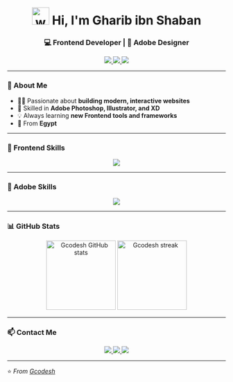 <h1 align="center">
  <img src="https://raw.githubusercontent.com/Gurupreet/Animated-Icons/master/hand-wave/hand-wave.gif" width="40px" alt="wave"/>
  Hi, I'm Gharib ibn Shaban
</h1>

<h3 align="center">💻 Frontend Developer | 🎨 Adobe Designer</h3>

<p align="center">
  <a href="https://www.facebook.com/share/167i8vaZsd/" target="_blank">
    <img src="https://img.shields.io/badge/Facebook-1877F2?style=for-the-badge&logo=facebook&logoColor=white" />
  </a>
  <a href="https://www.linkedin.com/in/abn-shaban-gharib-aa9163358" target="_blank">
    <img src="https://img.shields.io/badge/LinkedIn-0077B5?style=for-the-badge&logo=linkedin&logoColor=white" />
  </a>
  <a href="tel:01024226583">
    <img src="https://img.shields.io/badge/Phone-25D366?style=for-the-badge&logo=whatsapp&logoColor=white" />
  </a>
</p>

---

### 🚀 About Me  
- 👨‍💻 Passionate about **building modern, interactive websites**  
- 🎨 Skilled in **Adobe Photoshop, Illustrator, and XD**  
- 💡 Always learning **new Frontend tools and frameworks**  
- 📍 From **Egypt**

---

### 🧠 Frontend Skills  
<p align="center">
  <img src="https://skillicons.dev/icons?i=html,css,js,bootstrap,tailwind,react,vscode,github" />
</p>

---

### 🎨 Adobe Skills  
<p align="center">
  <img src="https://skillicons.dev/icons?i=photoshop,illustrator,xd,figma" />
</p>

---

### 📊 GitHub Stats  
<p align="center">
  <img src="https://github-readme-stats.vercel.app/api?username=Gcodesh&show_icons=true&theme=radical" alt="Gcodesh GitHub stats" height="160"/>
  <img src="https://github-readme-streak-stats.herokuapp.com/?user=Gcodesh&theme=radical" alt="Gcodesh streak" height="160"/>
</p>

---

### 📫 Contact Me  
<p align="center">
  <a href="mailto:gharibfrontend@gmail.com">
    <img src="https://img.shields.io/badge/Email-D14836?style=for-the-badge&logo=gmail&logoColor=white" />
  </a>
  <a href="https://www.facebook.com/share/167i8vaZsd/">
    <img src="https://img.shields.io/badge/Facebook-1877F2?style=for-the-badge&logo=facebook&logoColor=white" />
  </a>
  <a href="https://www.linkedin.com/in/abn-shaban-gharib-aa9163358">
    <img src="https://img.shields.io/badge/LinkedIn-0A66C2?style=for-the-badge&logo=linkedin&logoColor=white" />
  </a>
</p>

---

⭐️ *From [Gcodesh](https://github.com/Gcodesh)*
